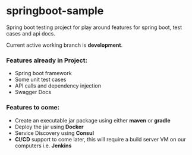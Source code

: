 # springboot-sample
Spring boot testing project for play around features for spring boot, test cases and api docs.


Current active working branch is **development**.
### Features already in Project:
- Spring boot framework
- Some unit test cases
- API calls and dependency injection
- Swagger Docs

### Features to come:
- Create an executable jar package using either **maven** or **gradle**
- Deploy the jar using **Docker**
- Service Discovery using **Consul**
- **CI/CD** support to come later, this will require a build server VM on our computers i.e. **Jenkins**
